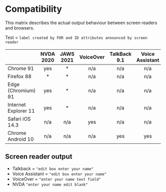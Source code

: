 # Compatibility
This matrix describes the actual output behaviour between screen readers and browsers.

Test = `label created by FOR and ID attributes announced by screen reader`

|                      | NVDA 2020 | JAWS 2021 | VoiceOver | TalkBack 9.1 | Voice Assistant |
|----------------------|:---------:|:---------:|:---------:|:------------:|:---------------:|
| Chrome 91            | yes         | *         | n/a         | n/a            | n/a               |
| Firefox 88           | *         | *         | n/a         | n/a            | n/a               |
| Edge (Chromium) 91   | yes         | *         | n/a         | n/a            | n/a               |
| Internet Explorer 11 | yes        | *         | n/a         | n/a            | n/a               |
| Safari iOS 14.3      | n/a         | n/a         | yes         | n/a            | n/a               |
| Chrome Android 10    | n/a         | n/a         | n/a         | yes            | yes               |

## Screen reader output

- Talkback = `"edit box enter your name"`
- Voice Assistant = `"edit box enter your name"`
- VoiceOver = `"enter your name text field"`
- NVDA `"enter your name edit blank"`
